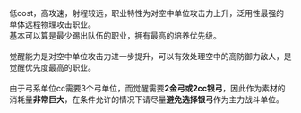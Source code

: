 低cost，高攻速，射程较远，职业特性为对空中单位攻击力上升，泛用性最强的单体远程物理攻击职业。<br />基本可以算是最少踢出队伍的职业，拥有最高的培养优先级。<br /><br />
觉醒能力是对空中单位攻击力进一步提升，可以有效处理空中的高防御力敌人，是觉醒优先度最高的职业。<br /><br />
由于弓系单位cc需要3个弓单位，而觉醒需要**2金弓或2cc银弓**，因此作为素材的消耗量**非常巨大**，在条件允许的情况下请尽量**避免选择银弓**作为主力战斗单位。
